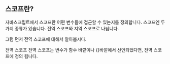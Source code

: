 ## 스코프란?
자바스크립트에서 스코프란 어떤 변수들에 접근할 수 있는지를 정의합니다.
스코프엔 두 가지 종류가 있습니다. 전역 스코프와 지역 스코프로 나뉩니다.

그럼 먼저 전역 스코프에 대해서 알아봅시다.

전역 스코프
전역 스코프는 변수가 함수 바깥이나 {}바깥에서 선언되었다면, 전역 스코프에 정의 됩니다.
